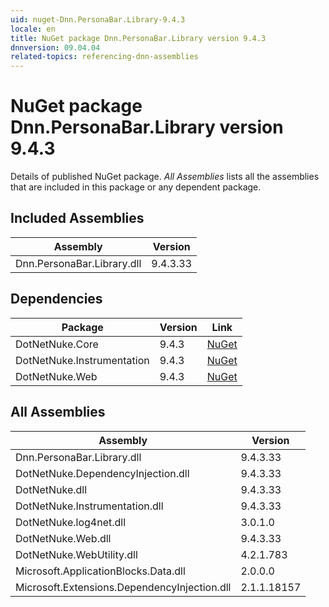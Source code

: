 ```yaml
---
uid: nuget-Dnn.PersonaBar.Library-9.4.3
locale: en
title: NuGet package Dnn.PersonaBar.Library version 9.4.3
dnnversion: 09.04.04
related-topics: referencing-dnn-assemblies
---
```


# NuGet package Dnn.PersonaBar.Library version 9.4.3
Details of published NuGet package.
*All Assemblies* lists all the assemblies that are included in this package or any dependent package.

## Included Assemblies

|Assembly|Version|
|---|---|
|Dnn.PersonaBar.Library.dll|9.4.3.33|

## Dependencies

|Package|Version|Link|
|---|---|---|
|DotNetNuke.Core|9.4.3|[NuGet](https://www.nuget.org/packages/DotNetNuke.Core/9.4.3)|
|DotNetNuke.Instrumentation|9.4.3|[NuGet](https://www.nuget.org/packages/DotNetNuke.Instrumentation/9.4.3)|
|DotNetNuke.Web|9.4.3|[NuGet](https://www.nuget.org/packages/DotNetNuke.Web/9.4.3)|

## All Assemblies

|Assembly|Version|
|---|---|
|Dnn.PersonaBar.Library.dll|9.4.3.33|
|DotNetNuke.DependencyInjection.dll|9.4.3.33|
|DotNetNuke.dll|9.4.3.33|
|DotNetNuke.Instrumentation.dll|9.4.3.33|
|DotNetNuke.log4net.dll|3.0.1.0|
|DotNetNuke.Web.dll|9.4.3.33|
|DotNetNuke.WebUtility.dll|4.2.1.783|
|Microsoft.ApplicationBlocks.Data.dll|2.0.0.0|
|Microsoft.Extensions.DependencyInjection.dll|2.1.1.18157|

